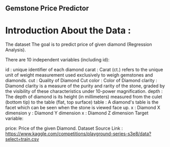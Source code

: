 ## Gemstone Price Predictor

# Introduction About the Data :
The dataset The goal is to predict price of given diamond (Regression Analysis).

There are 10 independent variables (including id):

id : unique identifier of each diamond
carat : Carat (ct.) refers to the unique unit of weight measurement used exclusively to weigh gemstones and diamonds.
cut : Quality of Diamond Cut
color : Color of Diamond
clarity : Diamond clarity is a measure of the purity and rarity of the stone, graded by the visibility of these characteristics under 10-power magnification.
depth : The depth of diamond is its height (in millimeters) measured from the culet (bottom tip) to the table (flat, top surface)
table : A diamond's table is the facet which can be seen when the stone is viewed face up.
x : Diamond X dimension
y : Diamond Y dimension
x : Diamond Z dimension
Target variable:

price: Price of the given Diamond.
Dataset Source Link : https://www.kaggle.com/competitions/playground-series-s3e8/data?select=train.csv
